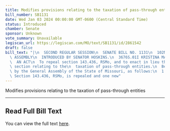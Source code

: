 ```yaml
---
title: Modifies provisions relating to the taxation of pass-through entities
bill_number: SB1131
date: Wed Jan 03 2024 00:00:00 GMT-0600 (Central Standard Time)
status: Introduced
chamber: Senate
sponsor: Unknown
vote_summary: Unavailable
legiscan_url: https://legiscan.com/MO/text/SB1131/id/2861542
draft: false
bill_text: "|\n  SECOND REGULAR SESSION\n  SENATE BILL NO. 1131\n  102ND GENERA L\
  \ ASSEMBLY\n  INTRODUCED BY SENATOR HOSKINS.\n  3676S.01I KRISTINA MARTIN, Secretary\n\
  \  AN ACT\n  To repeal section 143.436, RSMo, and to enact in lieu thereof one new\
  \ section relating to the\n  taxation of pass-through entities.\n  Be it enacted\
  \ by the General Assembly of the State of Missouri, as follows:\n  1 Section A.\
  \ Section 143.436, RSMo, is repealed and one new"
---
```

Modifies provisions relating to the taxation of pass-through entities

---

## Read Full Bill Text

You can view the full text [here](https://legiscan.com/MO/text/SB1131/id/2861542).
